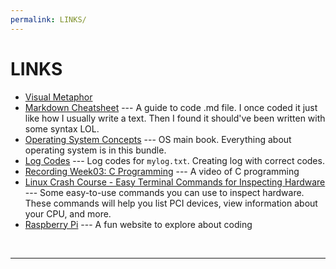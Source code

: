 ```yaml
---
permalink: LINKS/
---
```


# LINKS

* [Visual Metaphor](https://youtu.be/sEIHUq_8HK0?si=pbPQEx0oZ88cw4-L)
* [Markdown Cheatsheet](https://github.com/adam-p/markdown-here/wiki/Markdown-Cheatsheet) ---
A guide to code .md file.
I once coded it just like how I usually write a text. Then I found it should've been written with some syntax LOL.
* [Operating System Concepts](https://www.os-book.com/OS10/) ---
OS main book.
Everything about operating system is in this bundle.
* [Log Codes](https://osp4diss.vlsm.org/ETC/logCodes.txt) ---
Log codes for `mylog.txt`.
Creating log with correct codes.
* [Recording Week03: C Programming](https://www.youtube.com/watch?v=F_o4mjBVbio) ---
A video of C programming
* [Linux Crash Course - Easy Terminal Commands for Inspecting Hardware](https://youtu.be/oGyJr-iUwt8?si=59V2boc0XfmlFekg) --- Some easy-to-use commands you can use to inspect hardware. These commands will help you list PCI devices, view information about your CPU, and more.
* [Raspberry Pi](https://www.raspberrypi.org/) --- A fun website to explore about coding

<br>
<hr>
